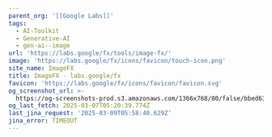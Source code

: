 ```yaml
---
parent_org: '[[Google Labs]]'
tags:
  - AI-Toolkit
  - Generative-AI
  - gen-ai--image
url: 'https://labs.google/fx/tools/image-fx/'
image: 'https://labs.google/fx/icons/favicon/touch-icon.png'
site_name: ImageFX
title: ImageFX - labs.google/fx
favicon: 'https://labs.google/fx/icons/favicon/favicon.svg'
og_screenshot_url: >-
  https://og-screenshots-prod.s3.amazonaws.com/1366x768/80/false/bbed634f3183b3e34309f8fff72b4af7c71ddb7c972052130a0a828169c0f9f0.jpeg
og_last_fetch: 2025-03-07T05:20:39.774Z
last_jina_request: '2025-03-09T05:58:40.629Z'
jina_error: TIMEOUT
---
```


